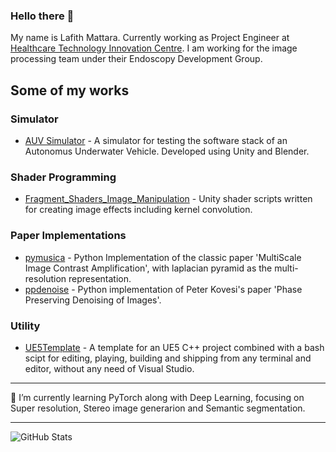 ### Hello there 👋

My name is Lafith Mattara. Currently working as Project Engineer at [Healthcare Technology Innovation Centre](https://www.hticiitm.org/). I am working for the image processing team under their Endoscopy Development Group.

## Some of my works

### Simulator
* [AUV Simulator](https://github.com/lafith/AUV-Simulator-Unity) - A simulator for testing the software stack of an Autonomus Underwater Vehicle. Developed using Unity and Blender.
### Shader Programming
* [Fragment_Shaders_Image_Manipulation](https://github.com/lafith/Fragment_Shaders_Image_Manipulation) - Unity shader scripts written for creating image effects including kernel convolution.
### Paper Implementations
* [pymusica](https://github.com/lafith/pymusica) - Python Implementation of the classic paper 'MultiScale Image Contrast Amplification', with laplacian pyramid as the multi-resolution representation.
* [ppdenoise](https://github.com/lafith/Phase-Preserving-Image-Denoising) - Python implementation of Peter Kovesi's paper 'Phase Preserving Denoising of Images'.
### Utility
* [UE5Template](https://github.com/lafith/UE5Template) - A template for an UE5 C++ project combined with a bash scipt for editing, playing, building and shipping from any terminal and editor, without any need of Visual Studio.

<hr></hr>
🌱 I’m currently learning PyTorch along with Deep Learning, focusing on Super resolution, Stereo image generarion and Semantic
segmentation.
<hr></hr>

![GitHub Stats](https://github-readme-stats.vercel.app/api?username=lafith&theme=gruvbox)
<!--
**lafith/lafith** is a ✨ _special_ ✨ repository because its `README.md` (this file) appears on your GitHub profile.

Here are some ideas to get you started:

- 🔭 I’m currently working on ...
- 🌱 I’m currently learning ...
- 👯 I’m looking to collaborate on ...
- 🤔 I’m looking for help with ...
- 💬 Ask me about ...
- 📫 How to reach me: ...
- 😄 Pronouns: ...
- ⚡ Fun fact: ...
-->
